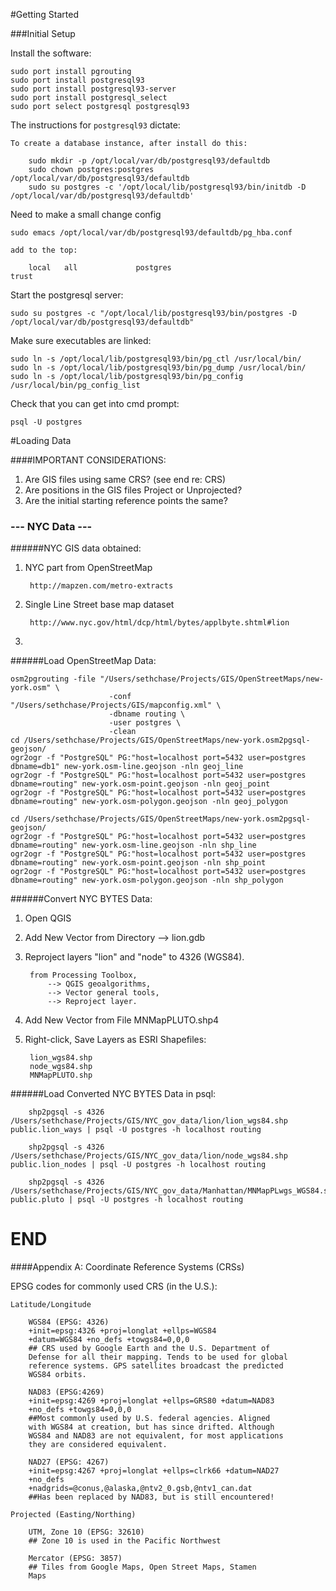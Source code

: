 #Getting Started

###Initial Setup

Install the software:

	sudo port install pgrouting
	sudo port install postgresql93
	sudo port install postgresql93-server
	sudo port install postgresql_select
	sudo port select postgresql postgresql93


The instructions for `postgresql93` dictate:

	To create a database instance, after install do this:
	
 		sudo mkdir -p /opt/local/var/db/postgresql93/defaultdb
 		sudo chown postgres:postgres /opt/local/var/db/postgresql93/defaultdb
 		sudo su postgres -c '/opt/local/lib/postgresql93/bin/initdb -D /opt/local/var/db/postgresql93/defaultdb' 

Need to make a small change config

	sudo emacs /opt/local/var/db/postgresql93/defaultdb/pg_hba.conf

	add to the top:
	
		local   all             postgres                                trust

Start the postgresql server:

	sudo su postgres -c "/opt/local/lib/postgresql93/bin/postgres -D /opt/local/var/db/postgresql93/defaultdb"

Make sure executables are linked:

	sudo ln -s /opt/local/lib/postgresql93/bin/pg_ctl /usr/local/bin/
	sudo ln -s /opt/local/lib/postgresql93/bin/pg_dump /usr/local/bin/
	sudo ln -s /opt/local/lib/postgresql93/bin/pg_config /usr/local/bin/pg_config_list
	

Check that you can get into cmd prompt:

	psql -U postgres

#Loading Data

####IMPORTANT CONSIDERATIONS:

1. Are GIS files using same CRS? (see end re: CRS)
2. Are positions in the GIS files Project or Unprojected?
3. Are the initial starting reference points the same?


### --- NYC Data ---

######NYC GIS data obtained:

1. NYC part from OpenStreetMap

		http://mapzen.com/metro-extracts

2. Single Line Street base map dataset

		http://www.nyc.gov/html/dcp/html/bytes/applbyte.shtml#lion
3. 


######Load OpenStreetMap Data:
	
	osm2pgrouting -file "/Users/sethchase/Projects/GIS/OpenStreetMaps/new-york.osm" \
                          -conf "/Users/sethchase/Projects/GIS/mapconfig.xml" \
                          -dbname routing \
                          -user postgres \
                          -clean
	cd /Users/sethchase/Projects/GIS/OpenStreetMaps/new-york.osm2pgsql-geojson/
	ogr2ogr -f "PostgreSQL" PG:"host=localhost port=5432 user=postgres dbname=db1" new-york.osm-line.geojson -nln geoj_line
	ogr2ogr -f "PostgreSQL" PG:"host=localhost port=5432 user=postgres dbname=routing" new-york.osm-point.geojson -nln geoj_point
	ogr2ogr -f "PostgreSQL" PG:"host=localhost port=5432 user=postgres dbname=routing" new-york.osm-polygon.geojson -nln geoj_polygon
	
	cd /Users/sethchase/Projects/GIS/OpenStreetMaps/new-york.osm2pgsql-geojson/
	ogr2ogr -f "PostgreSQL" PG:"host=localhost port=5432 user=postgres dbname=routing" new-york.osm-line.geojson -nln shp_line
	ogr2ogr -f "PostgreSQL" PG:"host=localhost port=5432 user=postgres dbname=routing" new-york.osm-point.geojson -nln shp_point
	ogr2ogr -f "PostgreSQL" PG:"host=localhost port=5432 user=postgres dbname=routing" new-york.osm-polygon.geojson -nln shp_polygon

######Convert NYC BYTES Data:

1. Open QGIS

2. Add New Vector from Directory --> lion.gdb

3. Reproject layers "lion" and "node" to 4326 (WGS84).
	
		from Processing Toolbox,
			--> QGIS geoalgorithms,
			--> Vector general tools,
			--> Reproject layer.
		
4. Add New Vector from File MNMapPLUTO.shp4

5. Right-click, Save Layers as ESRI Shapefiles:
		
		lion_wgs84.shp
		node_wgs84.shp
		MNMapPLUTO.shp

######Load Converted NYC BYTES Data in psql:
		
		shp2pgsql -s 4326 /Users/sethchase/Projects/GIS/NYC_gov_data/lion/lion_wgs84.shp public.lion_ways | psql -U postgres -h localhost routing
		
		shp2pgsql -s 4326 /Users/sethchase/Projects/GIS/NYC_gov_data/lion/node_wgs84.shp public.lion_nodes | psql -U postgres -h localhost routing
		
		shp2pgsql -s 4326 /Users/sethchase/Projects/GIS/NYC_gov_data/Manhattan/MNMapPLwgs_WGS84.shp public.pluto | psql -U postgres -h localhost routing
		
# END

####Appendix A:  Coordinate Reference Systems (CRSs)

EPSG codes for commonly used CRS (in the U.S.):
	
	Latitude/Longitude
	
		WGS84 (EPSG: 4326) 
		+init=epsg:4326 +proj=longlat +ellps=WGS84 
		+datum=WGS84 +no_defs +towgs84=0,0,0
		## CRS used by Google Earth and the U.S. Department of 
		Defense for all their mapping. Tends to be used for global 
		reference systems. GPS satellites broadcast the predicted 
		WGS84 orbits.
	
		NAD83 (EPSG:4269) 
		+init=epsg:4269 +proj=longlat +ellps=GRS80 +datum=NAD83 
		+no_defs +towgs84=0,0,0
		##Most commonly used by U.S. federal agencies. Aligned 
		with WGS84 at creation, but has since drifted. Although 
		WGS84 and NAD83 are not equivalent, for most applications 
		they are considered equivalent.
	
		NAD27 (EPSG: 4267)
		+init=epsg:4267 +proj=longlat +ellps=clrk66 +datum=NAD27 
		+no_defs
		+nadgrids=@conus,@alaska,@ntv2_0.gsb,@ntv1_can.dat
		##Has been replaced by NAD83, but is still encountered!

	Projected (Easting/Northing)
	
		UTM, Zone 10 (EPSG: 32610)
		## Zone 10 is used in the Pacific Northwest
	
		Mercator (EPSG: 3857)
		## Tiles from Google Maps, Open Street Maps, Stamen 
		Maps
